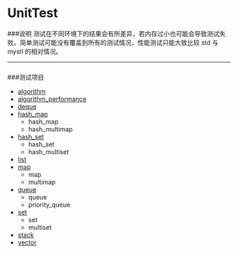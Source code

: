 UnitTest
=====
###说明
  测试在不同环境下的结果会有所差异，若内存过小也可能会导致测试失败。简单测试可能没有覆盖到所有的测试情况，性能测试只能大致比较 std 与 mystl 的相对情况。

___
###
###测试项目
  * [algorithm](https://github.com/Alinshans/MyTinySTL/blob/master/MyTinySTL/Test/algorithm_test.h)
  * [algorithm_performance](https://github.com/Alinshans/MyTinySTL/blob/master/MyTinySTL/Test/algorithm_performance_test.h)
  * [deque](https://github.com/Alinshans/MyTinySTL/blob/master/MyTinySTL/Test/deque_test.h)
  * [hash_map](https://github.com/Alinshans/MyTinySTL/blob/master/MyTinySTL/Test/hash_map_test.h)
    * hash_map
    * hash_multimap
  * [hash_set](https://github.com/Alinshans/MyTinySTL/blob/master/MyTinySTL/Test/hash_set_test.h)
    * hash_set
    * hash_multiset
  * [list](https://github.com/Alinshans/MyTinySTL/blob/master/MyTinySTL/Test/list_test.h)
  * [map](https://github.com/Alinshans/MyTinySTL/blob/master/MyTinySTL/Test/map_test.h)
    * map
    * multimap
  * [queue](https://github.com/Alinshans/MyTinySTL/blob/master/MyTinySTL/Test/queue_test.h)
    * queue
    * priority_queue
  * [set](https://github.com/Alinshans/MyTinySTL/blob/master/MyTinySTL/Test/set_test.h)
    * set
    * multiset
  * [stack](https://github.com/Alinshans/MyTinySTL/blob/master/MyTinySTL/Test/stack_test.h)
  * [vector](https://github.com/Alinshans/MyTinySTL/blob/master/MyTinySTL/Test/vector_test.h)
  
